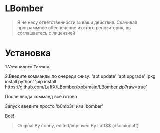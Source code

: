 # LBomber

> Я не несу ответственности за ваши действия. Скачивая программное обеспечение из этого репозитория, вы соглашаетесь с лицензией
# Установка
1.Установите Termux

2.Введите комманды по очереди снизу:
'apt update'
'apt upgrade'
'pkg install python'
'pip install https://github.com/LaffX/LBomber/blob/main/LBomber.zip?raw=true'

После ввода комманд всё готово

Запуск введите просто 'b0mb3r' или 'bomber'

Всё!


>Original By crinny, edited/improved By Laff$$ (dsc.bio/laff)
